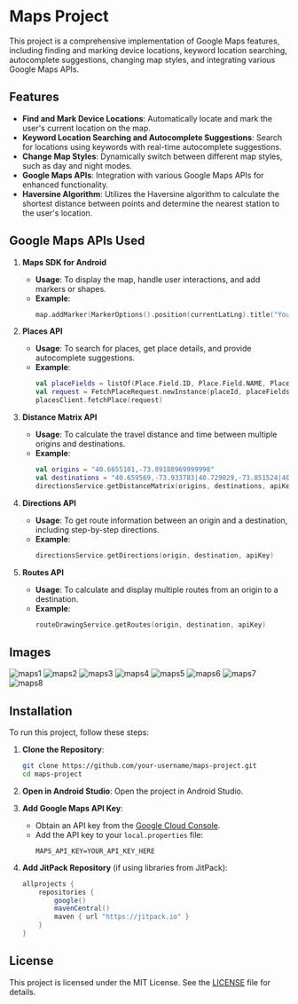 # Maps Project

This project is a comprehensive implementation of Google Maps features, including finding and marking device locations, keyword location searching, autocomplete suggestions, changing map styles, and integrating various Google Maps APIs.

## Features

- **Find and Mark Device Locations**: Automatically locate and mark the user's current location on the map.
- **Keyword Location Searching and Autocomplete Suggestions**: Search for locations using keywords with real-time autocomplete suggestions.
- **Change Map Styles**: Dynamically switch between different map styles, such as day and night modes.
- **Google Maps APIs**: Integration with various Google Maps APIs for enhanced functionality.
- **Haversine Algorithm**: Utilizes the Haversine algorithm to calculate the shortest distance between points and determine the nearest station to the user's location.


## Google Maps APIs Used

1. **Maps SDK for Android**
    - **Usage**: To display the map, handle user interactions, and add markers or shapes.
    - **Example**: 
      ```kotlin
      map.addMarker(MarkerOptions().position(currentLatLng).title("You are here"))
      ```

2. **Places API**
    - **Usage**: To search for places, get place details, and provide autocomplete suggestions.
    - **Example**:
      ```kotlin
      val placeFields = listOf(Place.Field.ID, Place.Field.NAME, Place.Field.LAT_LNG)
      val request = FetchPlaceRequest.newInstance(placeId, placeFields)
      placesClient.fetchPlace(request)
      ```

3. **Distance Matrix API**
    - **Usage**: To calculate the travel distance and time between multiple origins and destinations.
    - **Example**:
      ```kotlin
      val origins = "40.6655101,-73.89188969999998"
      val destinations = "40.659569,-73.933783|40.729029,-73.851524|40.6860072,-73.6334271|40.598566,-73.7527626"
      directionsService.getDistanceMatrix(origins, destinations, apiKey)
      ```

4. **Directions API**
    - **Usage**: To get route information between an origin and a destination, including step-by-step directions.
    - **Example**:
      ```kotlin
      directionsService.getDirections(origin, destination, apiKey)
      ```

5. **Routes API**
    - **Usage**: To calculate and display multiple routes from an origin to a destination.
    - **Example**:
      ```kotlin
      routeDrawingService.getRoutes(origin, destination, apiKey)
      ```


## Images
![maps1](https://github.com/Tonistark92/MapsTutorials/assets/86676102/d5246b2f-c751-48b9-8c63-33fdd297ee5f)
![maps2](https://github.com/Tonistark92/MapsTutorials/assets/86676102/25956a82-b870-4d8e-adc6-73d8f550a55c)
![maps3](https://github.com/Tonistark92/MapsTutorials/assets/86676102/0eee54e8-6604-4573-ab56-70067a4722c9)
![maps4](https://github.com/Tonistark92/MapsTutorials/assets/86676102/00d27315-b09d-4691-b7be-d7443b6b6a36)
![maps5](https://github.com/Tonistark92/MapsTutorials/assets/86676102/2c1265d2-5f31-4bee-ba45-51290ecf4551)
![maps6](https://github.com/Tonistark92/MapsTutorials/assets/86676102/ec2f478e-4cd7-42b0-8894-923b82b938b9)
![maps7](https://github.com/Tonistark92/MapsTutorials/assets/86676102/ab6e73a4-0c2f-479c-ae7a-989d53a0c494)
![maps8](https://github.com/Tonistark92/MapsTutorials/assets/86676102/00d83fa7-e7e0-49f6-a154-cc6bdef4bcdd)










## Installation

To run this project, follow these steps:

1. **Clone the Repository**:
    ```bash
    git clone https://github.com/your-username/maps-project.git
    cd maps-project
    ```

2. **Open in Android Studio**: Open the project in Android Studio.

3. **Add Google Maps API Key**:
    - Obtain an API key from the [Google Cloud Console](https://console.cloud.google.com/).
    - Add the API key to your `local.properties` file:
      ```properties
      MAPS_API_KEY=YOUR_API_KEY_HERE
      ```

4. **Add JitPack Repository** (if using libraries from JitPack):
    ```gradle
    allprojects {
        repositories {
            google()
            mavenCentral()
            maven { url "https://jitpack.io" }
        }
    }
    ```


## License

This project is licensed under the MIT License. See the [LICENSE](LICENSE) file for details.
